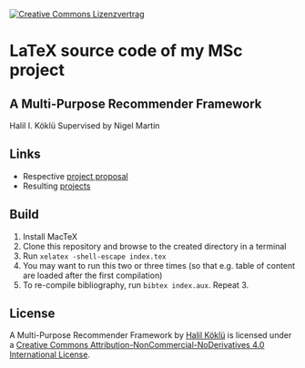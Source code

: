 <a rel="license" href="http://creativecommons.org/licenses/by-nc-nd/4.0/"><img alt="Creative Commons Lizenzvertrag" style="border-width:0" src="https://i.creativecommons.org/l/by-nc-nd/4.0/80x15.png" /></a>

# LaTeX source code of my MSc project

## A Multi-Purpose Recommender Framework
Halil I. Köklü
Supervised by Nigel Martin

## Links

- Respective [project proposal](https://github.com/halk/msc-project-proposal)
- Resulting [projects](https://github.com/halk/recowise-vagrant)

## Build

1. Install MacTeX
2. Clone this repository and browse to the created directory in a terminal
3. Run `xelatex -shell-escape index.tex`
4. You may want to run this two or three times (so that e.g. table of content are loaded after the first compilation)
5. To re-compile bibliography, run `bibtex index.aux`. Repeat 3.

## License

<span xmlns:dct="http://purl.org/dc/terms/" property="dct:title">A Multi-Purpose Recommender Framework</span> by <a xmlns:cc="http://creativecommons.org/ns#" href="https://github.com/halk/msc-project-report" property="cc:attributionName" rel="cc:attributionURL">Halil Köklü</a> is licensed under a <a rel="license" href="http://creativecommons.org/licenses/by-nc-nd/4.0/">Creative Commons Attribution-NonCommercial-NoDerivatives 4.0 International License</a>.
